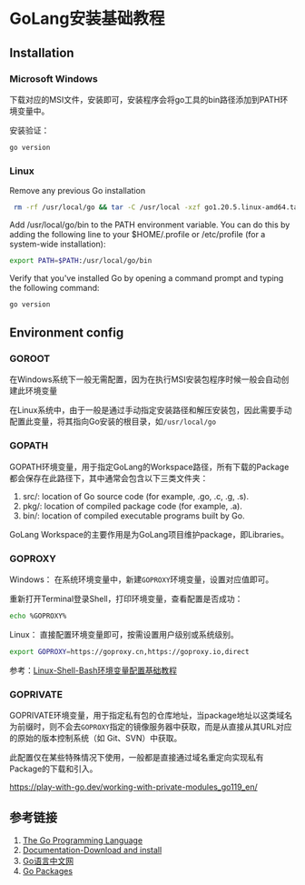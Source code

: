 # GoLang安装基础教程

## Installation


### Microsoft Windows

下载对应的MSI文件，安装即可，安装程序会将go工具的bin路径添加到PATH环境变量中。

安装验证：
```bash
go version
```

### Linux

Remove any previous Go installation
```bash
 rm -rf /usr/local/go && tar -C /usr/local -xzf go1.20.5.linux-amd64.tar.gz
```

Add /usr/local/go/bin to the PATH environment variable. You can do this by adding the following line to your $HOME/.profile or /etc/profile (for a system-wide installation):
```bash
export PATH=$PATH:/usr/local/go/bin
```

Verify that you've installed Go by opening a command prompt and typing the following command:
```bash
go version
```


## Environment config


### GOROOT

在Windows系统下一般无需配置，因为在执行MSI安装包程序时候一般会自动创建此环境变量

在Linux系统中，由于一般是通过手动指定安装路径和解压安装包，因此需要手动配置此变量，将其指向Go安装的根目录，如`/usr/local/go`


### GOPATH

GOPATH环境变量，用于指定GoLang的Workspace路径，所有下载的Package都会保存在此路径下，其中通常会包含以下三类文件夹：
1. src/: location of Go source code (for example, .go, .c, .g, .s).
2. pkg/: location of compiled package code (for example, .a).
3. bin/: location of compiled executable programs built by Go.

GoLang Workspace的主要作用是为GoLang项目维护package，即Libraries。

### GOPROXY

Windows：
在系统环境变量中，新建`GOPROXY`环境变量，设置对应值即可。

重新打开Terminal登录Shell，打印环境变量，查看配置是否成功：
```bash
echo %GOPROXY%
```

Linux：
直接配置环境变量即可，按需设置用户级别或系统级别。

```bash
export GOPROXY=https://goproxy.cn,https://goproxy.io,direct
```

参考：[Linux-Shell-Bash环境变量配置基础教程](learning/subjects/Computer/Operating-System/Linux/Linux-Shell-Bash环境变量配置基础教程.md)

### GOPRIVATE

GOPRIVATE环境变量，用于指定私有包的仓库地址，当package地址以这类域名为前缀时，则不会去`GOPROXY`指定的镜像服务器中获取，而是从直接从其URL对应的原始的版本控制系统（如 Git、SVN）中获取。

此配置仅在某些特殊情况下使用，一般都是直接通过域名重定向实现私有Package的下载和引入。

https://play-with-go.dev/working-with-private-modules_go119_en/


## 参考链接
1. [The Go Programming Language](https://go.dev/)
2. [Documentation-Download and install](https://go.dev/doc/install)
3. [Go语言中文网](https://studygolang.com/dl)
4. [Go Packages](https://pkg.go.dev/)